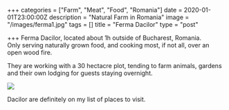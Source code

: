 +++
categories = ["Farm", "Meat", "Food", "Romania"]
date = 2020-01-01T23:00:00Z
description = "Natural Farm in Romania"
image = "/images/ferma1.jpg"
tags = []
title = "Ferma Dacilor"
type = "post"

+++
Ferma Dacilor, located about 1h outside of Bucharest, Romania.  
Only serving naturally grown food, and cooking most, if not all, over an open wood fire.

They are working with a 30 hectacre plot, tending to farm animals, gardens and their own lodging for guests staying overnight.

![](/images/ferma2.jpg)

Dacilor are definitely on my list of places to visit.